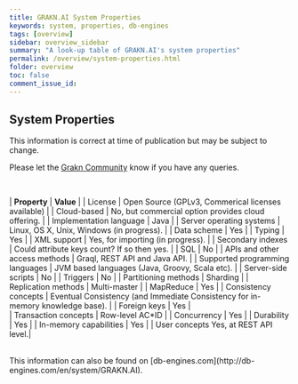 ```yaml
---
title: GRAKN.AI System Properties
keywords: system, properties, db-engines
tags: [overview]
sidebar: overview_sidebar
summary: "A look-up table of GRAKN.AI's system properties"
permalink: /overview/system-properties.html
folder: overview
toc: false
comment_issue_id:
---
```


## System Properties

This information is correct at time of publication but may be subject to change.

Please let the [Grakn Community](https://grakn.ai/community) know if you have any queries.

<br />

| **Property** | **Value** |
| License	| Open Source (GPLv3, Commerical licenses available) |
| Cloud-based	 | No, but commercial option provides cloud offering. |
| Implementation language	| Java |
| Server operating systems	| Linux, OS X, Unix, Windows (in progress). |
| Data scheme	 | Yes |
| Typing	| Yes |
| XML support	 | Yes, for importing (in progress). |
| Secondary indexes	| Could attribute keys count? If so then yes. |
| SQL	| No |
| APIs and other access methods	| Graql, REST API and Java API. |
| Supported programming languages	 | JVM based languages (Java, Groovy, Scala etc). |
| Server-side scripts	| No |
| Triggers	| No |
| Partitioning methods	| Sharding |
| Replication methods	| Multi-master |
| MapReduce	| Yes |
| Consistency concepts	| Eventual Consistency (and Immediate Consistency for in-memory knowledge base). |
| Foreign keys	| Yes |  
| Transaction concepts	| Row-level AC*ID |
| Concurrency	 | Yes |
| Durability	| Yes |
| In-memory capabilities	| Yes |
| User concepts	Yes, at REST API level.|



<br />
This information can also be found on [db-engines.com](http://db-engines.com/en/system/GRAKN.AI).
